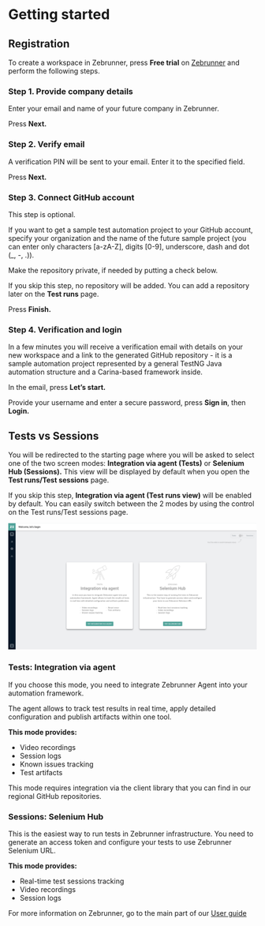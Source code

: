 # Getting started

## Registration

To create a workspace in Zebrunner, press **Free trial** on [Zebrunner](https://zebrunner.com) and perform the following steps.

### Step 1. Provide company details

Enter your email and name of your future company in Zebrunner.

Press **Next.**

### Step 2. Verify email

A verification PIN will be sent to your email. Enter it to the specified field.

Press **Next.**

### Step 3. Connect GitHub account 

This step is optional. 

If you want to get a sample test automation project to your GitHub account, specify your organization and the name of the future sample project (you can enter only characters [a-zA-Z], digits [0-9], underscore, dash and dot (_, -, .)).

Make the repository private, if needed by putting a check below.

If you skip this step, no repository will be added. You can add a repository later on the **Test runs** page.

Press **Finish.**

### Step 4. Verification and login

In a few minutes you will receive a verification email with details on your new workspace and a link to the generated GitHub repository - it is a sample automation project represented by a general TestNG Java automation structure and a Carina-based framework inside.

In the email, press **Let’s start.**

Provide your username and enter a secure password, press **Sign in**, then **Login.**

## Tests vs Sessions
You will be redirected to the starting page where you will be asked to select one of the two screen modes: **Integration via agent (Tests)** or **Selenium Hub (Sessions).** This view will be displayed by default when you open the **Test runs/Test sessions** page.

If you skip this step, **Integration via agent (Test runs view)** will be enabled by default. You can easily switch between the 2 modes by using the control on the Test runs/Test sessions page.

![Test Runs and Test Sessions](https://github.com/zebrunner/documentation/blob/master/docs/assets/images/test_runs_and_sessions.png?raw=true)

### Tests: Integration via agent

If you choose this mode, you need to integrate Zebrunner Agent into your automation framework. 

The agent allows to track test results in real time, apply detailed configuration and publish artifacts within one tool.

**This mode provides:**

* Video recordings
* Session logs
* Known issues tracking
* Test artifacts

This mode requires integration via the client library that you can find in our regional GitHub repositories.

### Sessions: Selenium Hub

This is the easiest way to run tests in Zebrunner infrastructure. You need to generate an access token and configure your tests to use Zebrunner Selenium URL.

**This mode provides:**

* Real-time test sessions tracking
* Video recordings
* Session logs

For more information on Zebrunner, go to the main part of our [User guide](https://zebrunner.github.io/documentation/guide/user_profile)
